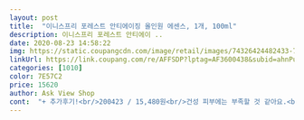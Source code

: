 ```yaml
---
layout: post 
title:  "이니스프리 포레스트 안티에이징 올인원 에센스, 1개, 100ml" 
description: 이니스프리 포레스트 안티에이 ..
date: 2020-08-23 14:58:22 
img: https://static.coupangcdn.com/image/retail/images/74326424482433-709d382b-635b-4dfa-98b5-0f8361aadd70.jpg 
linkUrl: https://link.coupang.com/re/AFFSDP?lptag=AF3600438&subid=ahnPublicAsk&pageKey=232916960&itemId=739850431&vendorItemId=5264912036&traceid=V0-113-f15a6f3de6f7da2e 
categories: [1010] 
color: 7E57C2 
price: 15620 
author: Ask View Shop 
cont:  "+ 추가후기!<br/>200423 / 15,480원<br/>건성 피부에는 부족할 것 같아요.<br/><br/>게다가 이 용기는 내용물이 보이지도 않으니<br/>곧 죽어도 귀찮다고 올인원만 쓰겠다고 하니 어쩔 수 없네요.<br/><br/>구매이유<br/>그냥 걸러요.<br/> 물론 저도 같은 브랜드로 쭉 구입할 때가 있지만<br/>그래서 후기를 중점으로 많이 봤고 그나마 이제품이 잘 맞을것같아서 샀어요!<br/>그리고 왜 제주 곶자왈을 모티브로 했는지 알 것 같아요.<br/><br/>근데 또 처음에 바를 때만 끈적인다고 하니 애매하구요.<br/><br/>기존에 사용하던게 일본꺼라 다른거 사달라고해서 찾던중 이제품 구매해봅니다.<br/><br/>까다로운 신랑이 별말없이 잘 사용중입니다^^<br/>다 볼 수 있는데 같은 브랜드 후기가 여러 개인 분들은<br/>로션 바르고 크림도 발랐으면 좋겠는데<br/>몇몇 제품에서는 홍보로 추정되는 후기들이 보여<br/>묽은 제형이네요.<br/> (동영상첨부<br/> -참조해주세요)<br/>보습은 솔직히 모르겠습니다.<br/> 전에 다른 올인원 제품을 쓸 때는 얼굴에 각질이 일어나는 게 없었는데 이 제품을 쓰고 난 뒤로 세면을 한 뒤에 거울을 보면 코 부분에 각질이 올라온게 보이고 있습니다.<br/> 이게 겨울이라 건조해서 그런 것일 수도 있고, 제가 구매한 라인이 안티에이징 제품이라 그런지 개인적으로 느끼기에는 보습력이 상대적으로 떨어지는 느낌입니다.<br/> 만약에 건성 피부이신 분이라면 안티에이징 보단 보습울 강화한 제품을 구매하시는 것을 추천합니다.<br/> 일반적인 피부를 가지신 분이라면 어떤 제품을 쓰셔도 상관이 없을 것 같습니다.<br/><br/>사용 후 특별한 부작용이나 피부트러블도 없었어요.<br/><br/>사용 후기는 훗날 또 대!신! 구입할 때 물어보고 추가하도록 하겠습니다.<br/> 용량이 작아서 금방 올 것 같아요ㅠㅠ<br/>살짝 미끌미끌 거리지만 그렇다고 끈적한 느낌은 아니예요.<br/><br/>선택조건<br/>설명에 보면 모공,번드거림 케어랑 피부진정효과가 있다고 되어있어요.<br/><br/>신랑로션 다써가서 구매했어요.<br/><br/>신랑이 까다로워요.<br/> 올인원제품이여야하고, 아저씨같은 스킨냄새 또는 강한향이 나지않아야하고, 번들거리지않으며 빠르게 흡수되고 사용후 건조해지지 않아야하고, 면도 라인으로 항상 각질이 일어나는 피부라서 자극적이지 않아야합니다.<br/><br/>신랑이 모공도 넓고 티존번드거림도있고 면도라인 예민한데<br/>심심한 위로의 말씀을... <br/><br/>안 그래도 일주일이면 다 쓰겠다고 뭐라뭐라 하는데<br/>안전빵으로 고를 수밖에 없었다고도 할 수 있겠네요.<br/><br/>안티에이징 효과는 솔직히 모르겠습니다.<br/> 단기간에 효과가 나타나는 것은 아니라고 생각해서 계속 쓸생각인데 큰 기대가 되지는 않습니다.<br/> 차후에 보습버전이면 모르겠지만 안티에이징 제품의 재구매는 아직 잘 모르겠네요.<br/> 아직 많이 남았으니 더 써봐야할 것 같습니다.<br/><br/>양은 생각보다 적습니다.<br/> 전에 쓰던 제품이 가격도 저렴하고 양도 많았습니다.<br/> 다만 이제품의 경우 펌핑으로 정량을 사용할 수 있습니다.<br/> 전에 쓰던 제품은 펌핑이 아니라 손으로 짜내는 방식이라 사용량이 일정치 않아 낭비되는 양이 많았는데 이제품은 낭비되는 양이 없어서 실제 사용기간은 비슷한 것 같습니다.<br/><br/>어쨌든 여름용은 아닌가봐요.<br/><br/>에센스가 남아있는데도 버릴 확률이 높아요.<br/><br/>오빠 대신 구입했어요.<br/> 왜 직접 쇼핑할 생각은 없을까요 하... <br/><br/>오빠 말로는 유분기가 많대요.<br/> 개기름이 생긴다고 하네요ㅋㅋ<br/>올인원에 안티에이징에센스라 좋은것같아요!<br/>용기가 예쁘긴 한데 실용적이라곤 말 못 하겠어요.<br/><br/>우선 제형은 일반적인 로션보다는 점성이 있는 편입니다.<br/> 전에 쓰던 올인원 제품은 묽고 스킨처럼 흐르는 제형이었는데 이 제품은 로션이라기보다는 오히려 에센스같다는 생각이 들었습니다.<br/> 제형 때문에 더많은 양을 발라야할 것같았지만 두번정도의 펌핑으로도 제 얼굴을 충분히 커버할 수 있었습니다.<br/> 3번은 좀 과하게 발려서 로션이 흡수가 늦게되는 듯해 2번이 제일 좋았습니다.<br/><br/>원해서 산 분들과 제공받은 분들의 후기는 확실히 다릅니다.<br/><br/>이 제품이 다 부합하는것 같아요.<br/><br/>이니스프리를 선택한 이유는 남성용 중에 가장 익숙한 브랜드였고<br/>이제 또 다른 제품 찾으러 떠납니다ㅠㅠㅠ<br/>일주일이면 쓰겠다더니 3개월 정도 썼네요.<br/><br/>자기는 수분이 더 필요하다고 해서<br/>잘펴지고 발림성 좋고 손등에 발랐는데 빠르게 흡수되네요.<br/><br/>재구매의사 있습니다.<br/><br/>저는 처음에 손등에만 문질문질 해봐서 건조할거라 생각했는데<br/>저처럼 형제님들을 위해 구입하러 오신 분들께는<br/>전에 쓰던 올인원 화장품이 일본 제품이고 요즘 일본 제품을 잘 안쓰는 분위기라 국내 제품도 써보자는 생각으로 주문했습니다.<br/> 국내에도 유명한 화장품 회사들이 많고 K뷰티라고해서 많이 알아주는데 올인원 화장품의 경우 제일 먼저 히트를 친 제품이 전에 쓰던 올인원 화장품이어서 쓴거지, 제품 성능 이런것에 대해서는 특별한게 없다는 생각이 들었고, 국내 제품도 충분히 좋을 꺼라고 생각했습니다.<br/><br/>제가 샀으니까 후기도 마음대로 남겨보자면<br/>제글이 도움이 되셨다면 도움돼요♥ 클릭 부탁드려요.<br/><br/>제발 화장솜에 스킨 챱챱 묻혀서 피부 결 좀 정리하고<br/>제품<br/>쿠팡은 참 친절하게도 닉네임을 클릭하면 이전에 남긴 후기들을<br/>펌핑의 단점이 내용물이 바닥을 보여 갈 때 손에다 팡팡 치면 끊임없이 나오는데 막상 펌핑으로 짜면 안 나온다는 겁니다.<br/><br/>펌핑했을 때 반투명한 흰색 에센스가 나오구요.<br/><br/>향은 허브향같아요.<br/> 은은하게 나서 괜찮은것 같아요.<br/><br/>향이 숲? 허브? 향입니다.<br/> 제주 비자림 갔을 때가 떠오르네요.<br/><br/>후... <br/> 사탄도 답 없어서 안 데려갈 듯<br/>" 
---
```

